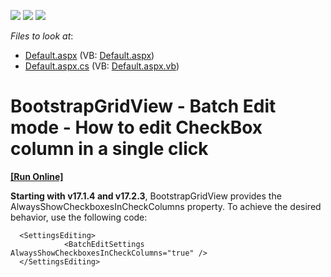 <!-- default badges list -->
![](https://img.shields.io/endpoint?url=https://codecentral.devexpress.com/api/v1/VersionRange/128548983/17.2.3%2B)
[![](https://img.shields.io/badge/Open_in_DevExpress_Support_Center-FF7200?style=flat-square&logo=DevExpress&logoColor=white)](https://supportcenter.devexpress.com/ticket/details/T520290)
[![](https://img.shields.io/badge/📖_How_to_use_DevExpress_Examples-e9f6fc?style=flat-square)](https://docs.devexpress.com/GeneralInformation/403183)
<!-- default badges end -->
<!-- default file list -->
*Files to look at*:

* [Default.aspx](./CS/Default.aspx) (VB: [Default.aspx](./VB/Default.aspx))
* [Default.aspx.cs](./CS/Default.aspx.cs) (VB: [Default.aspx.vb](./VB/Default.aspx.vb))

<!-- default file list end -->
# BootstrapGridView - Batch Edit mode - How to edit CheckBox column in a single click
<!-- run online -->
**[[Run Online]](https://codecentral.devexpress.com/t520290/)**
<!-- run online end -->


**Starting with v17.1.4 and v17.2.3**, BootstrapGridView provides the AlwaysShowCheckboxesInCheckColumns property. To achieve the desired behavior, use the following code:

```
  <SettingsEditing>
            <BatchEditSettings AlwaysShowCheckboxesInCheckColumns="true" />
  </SettingsEditing>
```
